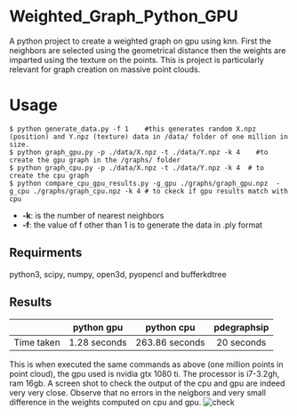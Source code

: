# Weighted_Graph_Python_GPU
A python project to create a weighted graph on gpu using knn. First the neighbors are selected using the geometrical distance then the weights are imparted using the texture on the points. This is project is particularly relevant for graph creation on massive point clouds. 

# Usage
``` shell
$ python generate_data.py -f 1    #this generates random X.npz (position) and Y.npz (texture) data in /data/ folder of one million in size.
$ python graph_gpu.py -p ./data/X.npz -t ./data/Y.npz -k 4    #to create the gpu graph in the /graphs/ folder
$ python graph_cpu.py -p ./data/X.npz -t ./data/Y.npz -k 4  # to create the cpu graph
$ python compare_cpu_gpu_results.py -g_gpu ./graphs/graph_gpu.npz  -g_cpu ./graphs/graph_cpu.npz -k 4 # to ckeck if gpu results match with cpu
```
- **-k**: is the number of nearest neighbors
- **-f**: the value of f other than 1 is to generate the data in .ply format

## Requirments
python3, scipy, numpy, open3d, pyopencl and bufferkdtree

## Results
|   | python gpu |     python cpu     | pdegraphsip |
|:-----------:|:-------:|:----------------:|:----------------:|
| Time taken         | 1.28 seconds    |       263.86 seconds       |   20 seconds       |

This is when executed the same commands as above (one million points in point cloud), the gpu used is nvidia gtx 1080 ti. The processor is i7-3.2gh, ram 16gb.
A screen shot to check the output of the cpu and gpu are indeed very very close. Observe that no errors in the neigbors and very small difference in the weights computed on cpu and gpu.
![check](./data/check.png)
